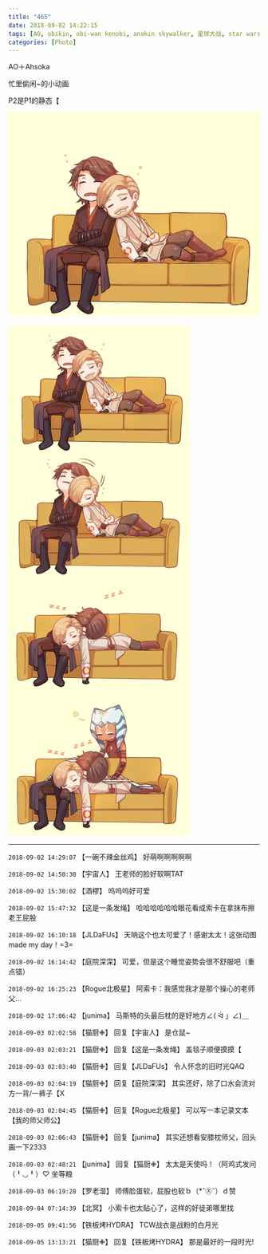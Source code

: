 ```yaml
---
title: "465"
date: 2018-09-02 14:22:15
tags: [AO, obikin, obi-wan kenobi, anakin skywalker, 星球大战, star wars, ahsoka tano]
categories: [Photo]
---
```


<p>AO＋Ahsoka</p> 
<p>忙里偷闲~的小动画</p> 
<p>P2是P1的静态【</p>

![](https://raw.githubusercontent.com/alicewish/meowchain247/master/img_cVZNdzJtQk9JV2ZkdmRVUUJxeTdWaXBwbFlnYkt5VTlGaGdxS1phRE95QlNramhMdktMNjFBPT0.gif)

![](https://raw.githubusercontent.com/alicewish/meowchain247/master/img_cVZNdzJtQk9JV2RFbE1rZnk3OVpJWVRjUitiYTZDM1ZTMXdHcTNUdEJ2cU9xS2tOQURiMklnPT0.jpg)

---

`2018-09-02 14:29:07` 【一碗不辣金丝鸡】 好萌啊啊啊啊啊

`2018-09-02 14:50:30` 【宇宙人】 王老师的脸好软啊TAT

`2018-09-02 15:30:02` 【酒樛】 呜呜呜好可爱

`2018-09-02 15:47:32` 【这是一条发绳】 哈哈哈哈哈哈眼花看成索卡在拿抹布擦老王屁股

`2018-09-02 16:10:18` 【JLDaFUs】 天呐这个也太可爱了！感谢太太！这张动图made my day！=3=

`2018-09-02 16:14:42` 【庭院深深】 可爱，但是这个睡觉姿势会很不舒服吧（重点错）

`2018-09-02 16:25:23` 【Rogue北极星】 阿索卡：我感觉我才是那个操心的老师父…

`2018-09-02 17:06:42` 【junima】 马斯特的头最后枕的是好地方∠( ᐛ 」∠)＿

`2018-09-03 02:02:58` 【猫厨✙】 回复【宇宙人】 是仓鼠~

`2018-09-03 02:03:21` 【猫厨✙】 回复【这是一条发绳】 盖毯子顺便摸摸【

`2018-09-03 02:03:40` 【猫厨✙】 回复【JLDaFUs】 令人怀念的旧时光QAQ

`2018-09-03 02:04:19` 【猫厨✙】 回复【庭院深深】 其实还好，除了口水会流对方一背/一裤子【X

`2018-09-03 02:04:45` 【猫厨✙】 回复【Rogue北极星】 可以写一本记录文本【我的师父师公】

`2018-09-03 02:06:43` 【猫厨✙】 回复【junima】 其实还想看安膝枕师父，回头画一下2333

`2018-09-03 02:48:21` 【junima】 回复【猫厨✙】 太太是天使吗！（阿鸡式发问（╹◡╹）♡ 坐等粮

`2018-09-03 06:19:28` 【罗老湿】 师傅脸蛋软，屁股也软ｂ（*ˆ㉨ˆ）ｄ赞

`2018-09-04 07:14:39` 【北冥】 小索卡也太贴心了，这样的好徒弟哪里找

`2018-09-05 09:41:56` 【铁板烤HYDRA】 TCW战衣是战粉的白月光

`2018-09-05 13:13:21` 【猫厨✙】 回复【铁板烤HYDRA】 那是最好的一段时光!
